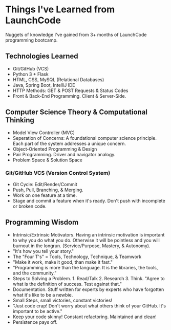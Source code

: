# Things I've Learned from LaunchCode

Nuggets of knowledge I've gained from 3+ months of LaunchCode programming bootcamp.

## Technologies Learned
- Git/GitHub (VCS)
- Python 3 + Flask
- HTML, CSS, MySQL (Relational Databases)
- Java, Spring Boot, IntelliJ IDE
- HTTP Methods: GET & POST Requests & Status Codes
- Front & Back-End Programming. Client & Server-Side.


## Computer Science Theory & Computational Thinking

- Model View Controller (MVC)
- Seperation of Concerns: A foundational computer science principle. Each part of the system addresses a unique concern.
- Object-Oriented Programming & Design
- Pair Programming. Driver and navigator analogy.
- Problem Space & Solution Space

### Git/GitHub VCS (Version Control System)
- Git Cycle: Edit/Render/Commit
- Push, Pull, Branching, & Merging.
- Work on one feature at a time.
- Stage and commit a feature when it's ready. Don't push with incomplete or broken code.




## Programming Wisdom
- Intrinsic/Extrinsic Motivators. Having an intrinsic motivation is important to why you do what you do. Otherwise it will be pointless and you will burnout in the longrun. (Service/Purpose, Mastery, & Autonomy).
- "It's how you tell your story."
- The "Four T's" = Tools, Technology, Technique, & Teamwork
- "Make it work, make it good, than make it fast."
- "Programming is more than the language. It is the libraries, the tools, and the community."
- Steps to Solving a Problem. 1. Read/Talk 2. Research 3. Think. "Agree to what is the definition of success. Test against that."
- Documentation. Stuff written for experts by experts who have forgotten what it's like to be a newbie.
- Small Steps, small victories, constant victories!
- "Just code crap! Don't worry about what others think of your GitHub. It's important to be active."
- Keep your code skinny! Constant refactoring. Maintained and clean!
- Persistence pays off.



